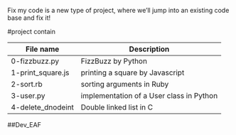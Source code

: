 Fix my code is a new type of project, where we’ll jump into an existing code base and fix it!

#project contain

| File name | Description |
|------------|---------------|
|0-fizzbuzz.py| FizzBuzz by Python |
|1-print_square.js| printing a square by Javascript|
|2-sort.rb|sorting arguments in Ruby|
|3-user.py|implementation of a User class in Python |
|4-delete_dnodeint|Double linked list in C|

##Dev_EAF